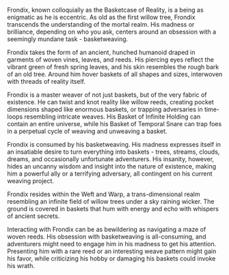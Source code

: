 Frondix, known colloquially as the Basketcase of Reality, is a being as enigmatic as he is eccentric. As old as the first willow tree, Frondix transcends the understanding of the mortal realm. His madness or brilliance, depending on who you ask, centers around an obsession with a seemingly mundane task - basketweaving.

Frondix takes the form of an ancient, hunched humanoid draped in garments of woven vines, leaves, and reeds. His piercing eyes reflect the vibrant green of fresh spring leaves, and his skin resembles the rough bark of an old tree. Around him hover baskets of all shapes and sizes, interwoven with threads of reality itself.

Frondix is a master weaver of not just baskets, but of the very fabric of existence. He can twist and knot reality like willow reeds, creating pocket dimensions shaped like enormous baskets, or trapping adversaries in time-loops resembling intricate weaves. His Basket of Infinite Holding can contain an entire universe, while his Basket of Temporal Snare can trap foes in a perpetual cycle of weaving and unweaving a basket.

Frondix is consumed by his basketweaving. His madness expresses itself in an insatiable desire to turn everything into baskets - trees, streams, clouds, dreams, and occasionally unfortunate adventurers. His insanity, however, hides an uncanny wisdom and insight into the nature of existence, making him a powerful ally or a terrifying adversary, all contingent on his current weaving project.

Frondix resides within the Weft and Warp, a trans-dimensional realm resembling an infinite field of willow trees under a sky raining wicker. The ground is covered in baskets that hum with energy and echo with whispers of ancient secrets. 

Interacting with Frondix can be as bewildering as navigating a maze of woven reeds. His obsession with basketweaving is all-consuming, and adventurers might need to engage him in his madness to get his attention. Presenting him with a rare reed or an interesting weave pattern might gain his favor, while criticizing his hobby or damaging his baskets could invoke his wrath.